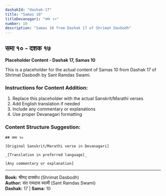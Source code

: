 ```yaml
---
dashakId: "dashak-17"
title: "Samas 10"
titleDevanagari: "समा १०"
number: 10
description: "Samas 10 from Dashak 17 of Shrimat Dasbodh"
---
```


## समा १० - दशक १७

<!-- TODO: Add the actual Sanskrit/Marathi content here -->

**Placeholder Content - Dashak 17, Samas 10**

This is a placeholder for the actual content of Samas 10 from Dashak 17 of Shrimat Dasbodh by Sant Ramdas Swami.

### Instructions for Content Addition:
1. Replace this placeholder with the actual Sanskrit/Marathi verses
2. Add English translation if needed
3. Include any commentary or explanations
4. Use proper Devanagari formatting

### Content Structure Suggestion:
```
## समा १०

[Original Sanskrit/Marathi verse in Devanagari]

_[Translation in preferred language]_

[Any commentary or explanation]
```

---
**Book:** श्रीमद् दासबोध (Shrimat Dasbodh)  
**Author:** संत रामदास स्वामी (Sant Ramdas Swami)  
**Dashak:** 17 | **Sama:** 10
